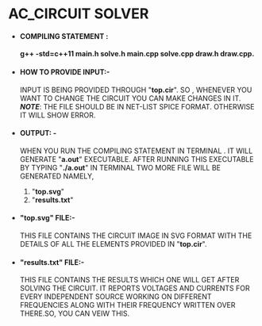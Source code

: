 # AC_CIRCUIT SOLVER
- #### COMPILING STATEMENT :
	**g++ -std=c++11 main.h solve.h  main.cpp  solve.cpp draw.h draw.cpp.**

- #### HOW  TO PROVIDE INPUT:-
	INPUT IS BEING PROVIDED THROUGH "**top.cir**". SO , WHENEVER YOU WANT TO CHANGE THE CIRCUIT YOU CAN MAKE CHANGES IN IT.
**_NOTE_**:  THE FILE SHOULD BE IN NET-LIST SPICE FORMAT. OTHERWISE IT WILL SHOW ERROR.

- #### OUTPUT: - 
	WHEN YOU RUN THE COMPILING STATEMENT IN TERMINAL . IT WILL GENERATE "**a.out**" EXECUTABLE. AFTER RUNNING THIS EXECUTABLE BY TYPING "**./a.out**" IN TERMINAL TWO MORE FILE WILL BE GENERATED NAMELY,
	1. "**top.svg**"
	2. "**results.txt**"
- #### "top.svg" FILE:- 
	THIS FILE CONTAINS THE CIRCUIT IMAGE IN SVG FORMAT WITH THE DETAILS OF ALL THE ELEMENTS PROVIDED IN "**top.cir**".
- #### "results.txt" FILE:- 
	THIS FILE CONTAINS THE RESULTS WHICH ONE WILL GET AFTER SOLVING THE CIRCUIT. IT REPORTS VOLTAGES AND CURRENTS FOR EVERY INDEPENDENT SOURCE WORKING ON DIFFERENT FREQUENCIES ALONG WITH THEIR FREQUENCY WRITTEN OVER THERE.SO, YOU CAN VEIW THIS.
